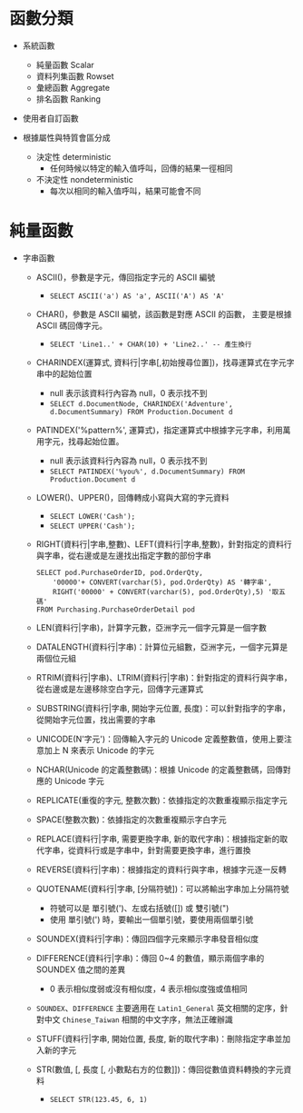 # 函數分類

- 系統函數
  - 純量函數 Scalar
  - 資料列集函數 Rowset
  - 彙總函數 Aggregate
  - 排名函數 Ranking
- 使用者自訂函數

- 根據屬性與特質會區分成
  - 決定性 deterministic
    - 任何時候以特定的輸入值呼叫，回傳的結果一徑相同
  - 不決定性 nondeterministic
    - 每次以相同的輸入值呼叫，結果可能會不同

# 純量函數

- 字串函數

  - ASCII()，參數是字元，傳回指定字元的 ASCII 編號
    - `SELECT ASCII('a') AS 'a', ASCII('A') AS 'A'`
  
  - CHAR()，參數是 ASCII 編號，該函數是對應 ASCII 的函數，
    主要是根據 ASCII 碼回傳字元。
    - `SELECT 'Line1..' + CHAR(10) + 'Line2..' -- 產生換行`
  
  - CHARINDEX(運算式, 資料行|字串[,初始搜尋位置])，找尋運算式在字元字串中的起始位置
    - null 表示該資料行內容為 null，0 表示找不到
    - `SELECT d.DocumentNode, CHARINDEX('Adventure', d.DocumentSummary) FROM Production.Document d`

  - PATINDEX('%pattern%', 運算式)，指定運算式中根據字元字串，利用萬用字元，找尋起始位置。
    - null 表示該資料行內容為 null，0 表示找不到
    - `SELECT PATINDEX('%you%', d.DocumentSummary) FROM Production.Document d`

  - LOWER()、UPPER()，回傳轉成小寫與大寫的字元資料
    - `SELECT LOWER('Cash');`
    - `SELECT UPPER('Cash');`

  - RIGHT(資料行|字串,整數)、LEFT(資料行|字串,整數)，針對指定的資料行與字串，從右邊或是左邊找出指定字數的部份字串
    ``` 
    SELECT pod.PurchaseOrderID, pod.OrderQty, 
		'00000'+ CONVERT(varchar(5), pod.OrderQty) AS '轉字串',
		RIGHT('00000' + CONVERT(varchar(5), pod.OrderQty),5) '取五碼' 
    FROM Purchasing.PurchaseOrderDetail pod
    ```

  - LEN(資料行|字串)，計算字元數，亞洲字元一個字元算是一個字數
	
  - DATALENGTH(資料行|字串)：計算位元組數，亞洲字元，一個字元算是兩個位元組
		
  - RTRIM(資料行|字串)、LTRIM(資料行|字串)：針對指定的資料行與字串，從右邊或是左邊移除空白字元，回傳字元運算式
	
  - SUBSTRING(資料行|字串, 開始字元位置, 長度)：可以針對指字的字串，從開始字元位置，找出需要的字串
	
  - UNICODE(N'字元')：回傳輸入字元的 Unicode 定義整數值，使用上要注意加上 N 來表示 Unicode 的字元
	
  - NCHAR(Unicode 的定義整數碼)：根據 Unicode 的定義整數碼，回傳對應的 Unicode 字元
	
  - REPLICATE(重復的字元, 整數次數)：依據指定的次數重複顯示指定字元
	
  - SPACE(整數次數)：依據指定的次數重複顯示字白字元
	
  - REPLACE(資料行|字串, 需要更換字串, 新的取代字串)：根據指定新的取代字串，從資料行或是字串中，針對需要更換字串，進行置換
	
  - REVERSE(資料行|字串)：根據指定的資料行與字串，根據字元逐一反轉
	
  - QUOTENAME(資料行|字串, [分隔符號])：可以將輸出字串加上分隔符號
    - 符號可以是 單引號(')、左或右括號([]) 或 雙引號(")
    - 使用 單引號(') 時，要輸出一個單引號，要使用兩個單引號
	
  - SOUNDEX(資料行|字串)：傳回四個字元來顯示字串發音相似度
	
  - DIFFERENCE(資料行|字串)：傳回 0~4 的數值，顯示兩個字串的 SOUNDEX 值之間的差異
    - 0 表示相似度弱或沒有相似度，4 表示相似度強或值相同
	
  - `SOUNDEX`、`DIFFERENCE` 主要適用在 `Latin1_General` 英文相關的定序，針對中文 `Chinese_Taiwan` 相關的中文字序，無法正確辦識
	
  - STUFF(資料行|字串, 開始位置, 長度, 新的取代字串)：刪除指定字串並加入新的字元
	
  - STR(數值, [, 長度 [, 小數點右方的位數]])：傳回從數值資料轉換的字元資料
    - `SELECT STR(123.45, 6, 1)`

